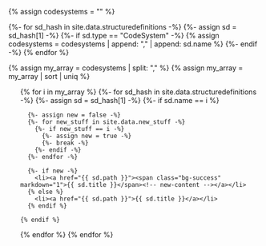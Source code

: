 <!-- Sorted flat list for CodeSystems -->
{% assign codesystems = "" %}

{%- for sd_hash in site.data.structuredefinitions -%}
  {%- assign sd = sd_hash[1] -%}
  {%- if sd.type == "CodeSystem" -%}
    {% assign codesystems = codesystems | append: "," | append: sd.name %}
  {%- endif -%}
{% endfor %}

<!-- Split, sort, and make unique -->
{% assign my_array = codesystems | split: "," %}
{% assign my_array = my_array | sort | uniq %}

<!-- Render the list -->
<ul>
{% for i in my_array %}
  {%- for sd_hash in site.data.structuredefinitions -%}
    {%- assign sd = sd_hash[1] -%}
    {%- if sd.name == i %}
    
      {%- assign new = false -%}
      {%- for new_stuff in site.data.new_stuff -%}
        {%- if new_stuff == i -%}
          {%- assign new = true -%}
          {%- break -%}
        {%- endif -%}
      {%- endfor -%}

      {%- if new -%}
        <li><a href="{{ sd.path }}"><span class="bg-success" markdown="1">{{ sd.title }}</span><!-- new-content --></a></li>
      {% else %}
        <li><a href="{{ sd.path }}">{{ sd.title }}</a></li>
      {% endif %}

    {% endif %}
  {% endfor %}
{% endfor %}
</ul>
